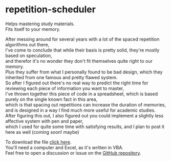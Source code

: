 # repetition-scheduler
Helps mastering study materials.<br>
Fits itself to your memory.

After messing around for several years with a lot of the spaced repetition algorithms out there,<br>
I've come to conclude that while their basis is pretty solid, they're mostly based on speculation,<br>
and therefor it's no wonder they don't fit themselves quite right to our memory.<br>
Plus they suffer from what I personally found to be bad design, which they inherited from one famous and pretty flawed system.<br>
So after I figured out there's no real way to predict the right time for reviewing each piece of information you want to master, <br>
I've thrown together this piece of code in a spreadsheet, which is based purely on the single known fact in this area,  
which is that spacing out repetitions can increase the duration of memories,<br>
and is designed in a way I find much more useful for academic studies.<br>
After figuring this out, I also figured out you could implement a slightly less affective system with pen and paper,<br>
which I used for quite some time with satisfying results, and I plan to post it here as well (coming soon! maybe)

To download the file [click here](https://ayfal.github.io/repetition-scheduler/).  
You'll need a computer and Excel, as it's written in VBA.  
Feel free to open a discussion or issue on the [GitHub repository](https://github.com/ayfal/repetition-scheduler).
